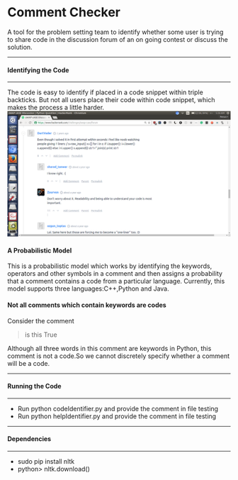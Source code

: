 Comment Checker
===================
A tool for the problem setting team to identify whether some user is trying to share code in the discussion forum of an on going contest or discuss the solution.

----------
#### <i class="icon-refresh"></i> Identifying the Code
-------------
The code is easy to identify if placed in a code snippet within triple backticks.
But not all users place their code within code snippet, which makes the process a little harder.
![]( https://github.com/ishan-nitj/Comment-Checker/blob/master/1.png?raw=true)

#### <i class="icon-pencil"></i>A Probabilistic Model

This is a probabilistic model which works by identifying the keywords, operators and other symbols in a comment and then assigns a probability that a comment contains a code from a particular language. Currently, this model supports three languages:C++,Python and Java.

#### <i class="icon-file"></i>Not all comments which contain keywords are codes

Consider the comment
> is this True 

Although all three words in this comment are keywords in Python, this comment is not a code.So we cannot discretely specify whether a comment will be a  code.

----------
#### <i class="icon-refresh"></i> Running the Code
-------------
- Run python codeIdentifier.py and provide the comment in file testing
- Run python helpIdentifier.py and provide the comment in file testing

----------
#### <i class="icon-refresh"></i> Dependencies
-------------
- sudo pip install nltk
- python> nltk.download()































































































































































































































































































































































































































































































































































































































































































































































































































































































































































































































































































